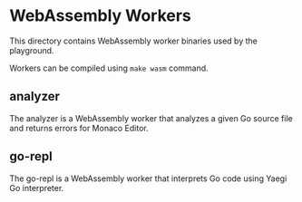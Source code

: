 # WebAssembly Workers

This directory contains WebAssembly worker binaries used by the playground.

Workers can be compiled using `make wasm` command.

## analyzer

The analyzer is a WebAssembly worker that analyzes a given Go source file and returns errors for Monaco Editor.

## go-repl

The go-repl is a WebAssembly worker that interprets Go code using Yaegi Go interpreter.
